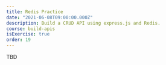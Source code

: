 ```yaml
---
title: Redis Practice
date: "2021-06-08T09:00:00.000Z"
description: Build a CRUD API using express.js and Redis.
course: build-apis
isExercise: true
order: 19
---
```


TBD